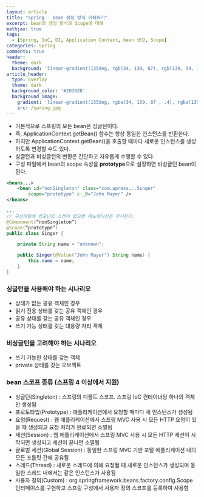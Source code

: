 ```yaml
---
layout: article
title: "Spring - bean 생성 방식 이해하기"
excerpt: bean의 생성 방식과 Scope에 대해
mathjax: true
tags:
  - [Spring, IoC, DI, Application Context, bean 생성, Scope]
categories: Spring
comments: true
header:
  theme: dark
  background: 'linear-gradient(135deg, rgb(34, 139, 87), rgb(139, 34, 139))'
article_header:
  type: overlay
  theme: dark
  background_color: '#203028'
  background_image:
    gradient: 'linear-gradient(135deg, rgba(34, 139, 87 , .4), rgba(139, 34, 139, .4))'
    src: /spring.jpg
---
```


- 기본적으로 스프링의 모든 bean은 싱글턴이다.
- 즉, ApplicationContext.getBean() 함수는 항상 동일한 인스턴스를 반환한다.
- 하지만 ApplicationContext.getBean()을 호출할 때마다 새로운 인스턴스를 생성하도록 변경할 수도 있다.
- 싱글턴과 비싱글턴의 변환은 간단하고 자유롭게 수행할 수 있다.
- 구성 파일에서 bean의 scope 속성을 **prototype**으로 설정하면 비싱글턴 bean이 된다.

```xml
<beans...>
	<bean id="nonSingleton" class="com.apress...Singer"
		scope="prototype" c:_0="John Mayer" />
</beans>
```

```java
...
// 구성파일에 컴포넌트 스캔이 없으면 애노테이션은 무시된다.
@Component(“nonSingleton”)
@Scope(“prototype”)
public class Singer {

	private String name = "unknown";

	public Singer(@Value("John Mayer") String name) {
		this.name = name;
	}
}
```

### 싱글턴을 사용해야 하는 시나리오

- 상태가 없는 공유 객체인 경우
- 읽기 전용 상태를 갖는 공유 객체인 경우
- 공유 상태를 갖는 공유 객체인 경우
- 쓰기 가능 상태를 갖는 대용량 처리 객체

### 비싱글턴을 고려해야 하는 시나리오

- 쓰기 가능한 상태를 갖는 객체
- private 상태를 갖는 오브젝트

### bean 스코프 종류 (스프링 4 이상에서 지원)

- 싱글턴(Singleton) : 스프링의 디폴트 스코프. 스프링 IoC 컨테이너당 하나의 객체만 생성됨
- 프로토타입(Prototype) : 애플리케이션에서 요청할 때마다 새 인스턴스가 생성됨
- 요청(Request) : 웹 애플리케이션에서 스프링 MVC 사용 시 모든 HTTP 요청이 있을 때 생성되고 요청 처리가 완료되면 소멸됨
- 세션(Session) : 웹 애플리케이션에서 스프링 MVC 사용 시 모든 HTTP 세션이 시작되면 생성되고 세션이 끝나면 소멸됨
- 글로벌 세션(Global Session) : 동일한 스프링 MVC 기반 포털 애플리케이션 내의 모든 포틀릿 간에 공유됨
- 스레드(Thread) : 새로운 스레드에 의해 요청될 때 새로운 인스턴스가 생성되며 동일한 스레드 내에서는 같은 인스턴스가 사용됨
- 사용자 정의(Custom) : org.springframework.beans.factory.config.Scope 인터페이스를 구현하고 스프링 구성에서 사용자 정의 스코프를 등록하여 사용함

